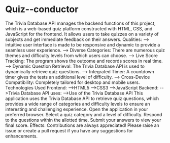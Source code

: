 # Quiz--conductor
The Trivia Database API manages the backend functions of this project, which is a web-based quiz platform constructed with HTML, CSS, and JavaScript for the frontend. It allows users to take quizzes on a variety of subjects and get immediate feedback on their answers.
Qualities:
--> intuitive user interface is made to be responsive and dynamic to provide a seamless user experience.
--> Diverse Categories: There are numerous quiz themes and difficulty levels from which users can choose.
--> Live Score Tracking: The program shows the outcome and records scores in real time.
--> Dynamic Question Retrieval: The Trivia Database API is used to dynamically retrieve quiz questions.
--> Integrated Timer: A countdown timer gives the tests an additional level of difficulty.
--> Cross-Device Compatibility: Completely tailored for desktop and mobile users.
Technologies Used
Frontend:
-->HTML5
-->CSS3
-->JavaScript
Backend:
-->Trivia Database API
uses:
-->Use of the Trivia Database API This application uses the Trivia Database API to retrieve quiz questions, which provides a wide range of categories and difficulty levels to ensure an interesting and challenging experience. Open the application in your preferred browser. Select a quiz category and a level of difficulty. Respond to the questions within the allotted time. Submit your answers to view your final score.
Effects: 
Contributions are always appreciated! Please raise an issue or create a pull request if you have any suggestions for enhancements.
